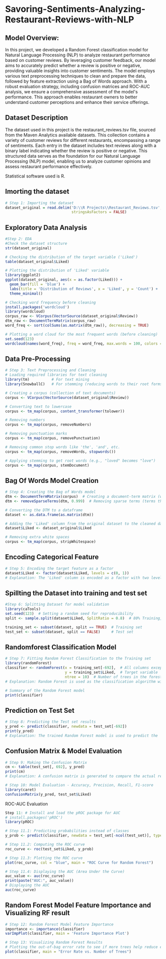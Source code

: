 # Savoring-Sentiments-Analyzing-Restaurant-Reviews-with-NLP

## Model Overview:

In this project, we developed a Random Forest classification model for Natural Language Processing (NLP) to analyze restaurant performance based on customer reviews. By leveraging customer feedback, our model aims to accurately predict whether a review is positive or negative, providing valuable insights into customer sentiments. The model employs various text preprocessing techniques to clean and prepare the data, followed by feature extraction using a Bag of Words approach. With a robust evaluation strategy, including confusion matrices and ROC-AUC analysis, we ensure a comprehensive assessment of the model's performance. This approach enables restaurant owners to better understand customer perceptions and enhance their service offerings.

## Dataset Description

The dataset used in this project is the restaurant_reviews.tsv file, sourced from the Maven Analytics available datasets. This collection contains a variety of customer reviews for different restaurants, encompassing a range of sentiments. Each entry in the dataset includes text reviews along with a binary label indicating whether the review is positive or negative. This structured data serves as the foundation for our Natural Language Processing (NLP) model, enabling us to analyze customer opinions and assess restaurant performance effectively.

Statistical software used is R.

## Imorting the dataset
```R
# Step 1: Importing the dataset
dataset_original = read.delim('D:\\R Projects\\Restaurant_Reviews.tsv', quote = '', 
                              stringsAsFactors = FALSE)
```
## Exploratory Data Analysis
```R
#Step 2: EDA
#Check the dataset structure
str(dataset_original)

# Checking the distribution of the target variable ('Liked')
table(dataset_original$Liked)

# Plotting the distribution of 'Liked' variable
library(ggplot2)
ggplot(dataset_original, aes(x = as.factor(Liked))) +
  geom_bar(fill = 'blue') +
  labs(title = 'Distribution of Reviews', x = 'Liked', y = 'Count') +
  theme_minimal()

# Checking word frequency before cleaning
install.packages('wordcloud')
library(wordcloud)
corpus_raw <- VCorpus(VectorSource(dataset_original$Review))
dtm_raw <- DocumentTermMatrix(corpus_raw)
word_freq <- sort(colSums(as.matrix(dtm_raw)), decreasing = TRUE)

# Plotting a word cloud for the most frequent words (before cleaning)
set.seed(123)
wordcloud(names(word_freq), freq = word_freq, max.words = 100, colors = brewer.pal(8, 'Dark2'))
```

## Data Pre-Processing
```R
# Step 3: Text Preprocessing and Cleaning
# Loading required libraries for text cleaning
library(tm)          # For text mining
library(SnowballC)   # For stemming (reducing words to their root forms)

# Creating a corpus (collection of text documents)
corpus <- VCorpus(VectorSource(dataset_original$Review))

# Converting text to lowercase
corpus <- tm_map(corpus, content_transformer(tolower))

# Removing numbers
corpus <- tm_map(corpus, removeNumbers)

# Removing punctuation marks
corpus <- tm_map(corpus, removePunctuation)

# Removing common stop words like 'the', 'and', etc.
corpus <- tm_map(corpus, removeWords, stopwords())

# Applying stemming to get root words (e.g., "loved" becomes "love")
corpus <- tm_map(corpus, stemDocument)
```
## Bag Of Words Model Creation 
```R
# Step 4: Creating the Bag of Words model
dtm <- DocumentTermMatrix(corpus)  # Creating a document-term matrix (word frequency table)
dtm <- removeSparseTerms(dtm, 0.999)  # Removing sparse terms (terms that appear in very few documents)

# Converting the DTM to a dataframe
dataset <- as.data.frame(as.matrix(dtm))

# Adding the 'Liked' column from the original dataset to the cleaned data
dataset$Liked <- dataset_original$Liked

# Removing extra white spaces
corpus <- tm_map(corpus, stripWhitespace)
```
## Encoding Categorical Feature
```R
# Step 5: Encoding the target feature as a factor
dataset$Liked <- factor(dataset$Liked, levels = c(0, 1))
# Explanation: The 'Liked' column is encoded as a factor with two levels: 0 (negative review) and 1 (positive review).
```

## Spillting the Dataset into training and test set
```R
#Step 6: Splitting Dataset for model validation 
library(caTools)
set.seed(123)  # Setting a random seed for reproducibility
split <- sample.split(dataset$Liked, SplitRatio = 0.8)  # 80% Training, 20% Test

training_set <- subset(dataset, split == TRUE)  # Training set
test_set <- subset(dataset, split == FALSE)     # Test set
```
## Randomforest Classification Model
```R
# Step 7: Fitting Random Forest Classification to the Training set
library(randomForest)
classifier <- randomForest(x = training_set[-692],  # All columns except the target variable
                           y = training_set$Liked,  # Target variable
                           ntree = 10)  # Number of trees in the forest
# Explanation: Random Forest is used as the classification algorithm with 10 trees.

# Summary of the Random Forest model
print(classifier)
```
## Prediction on Test Set
```R
# Step 8: Predicting the Test set results
y_pred <- predict(classifier, newdata = test_set[-692])
print(y_pred)
# Explanation: The trained Random Forest model is used to predict the 'Liked' label for the test set.
```
## Confusion Matrix & Model Evaluation
```R
# Step 9: Making the Confusion Matrix
cm <- table(test_set[, 692], y_pred)
print(cm)
# Explanation: A confusion matrix is generated to compare the actual results with the predicted results.

# Step 10: Model Evaluation - Accuracy, Precision, Recall, F1-score
library(caret)
confusionMatrix(y_pred, test_set$Liked)
```
ROC-AUC Evaluation
```R
Step 11: # Install and load the pROC package for AUC
# install.packages('pROC')
library(pROC)

# Step 11.1: Predicting probabilities instead of classes
y_prob <- predict(classifier, newdata = test_set[-ncol(test_set)], type = "prob")[, 2]

# Step 11.2: Computing the ROC curve
roc_curve <- roc(test_set$Liked, y_prob)

# Step 11.3: Plotting the ROC curve
plot(roc_curve, col = "blue", main = "ROC Curve for Random Forest")

# Step 11.4: Displaying the AUC (Area Under the Curve)
auc_value <- auc(roc_curve)
print(paste("AUC:", auc_value))
# Displaying the AUC
auc(roc_curve)
```
## Random Forest Model Feature Importance and Visualizing RF result
```R
# Step 12: Random Forest Model Feature Importance
importance <- importance(classifier)
varImpPlot(classifier, main = 'Feature Importance Plot')

# Step 13: Visualizing Random Forest Results
# Plotting the out-of-bag error rate to see if more trees help reduce error
plot(classifier, main = "Error Rate vs. Number of Trees")
```
